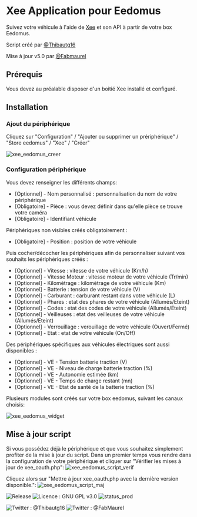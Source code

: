 # Xee Application pour Eedomus
Suivez votre véhicule à l'aide de [Xee](http://www.xee.com/) et son API à partir de votre box Eedomus.

Script créé par [@Thibautg16](https://twitter.com/Thibautg16/)

Mise à jour v5.0 par [@Fabmaurel](https://twitter.com/fabmaurel/)

## Prérequis 
Vous devez au préalable disposer d'un boitié Xee installé et configuré.

## Installation
### Ajout du périphérique 
Cliquez sur "Configuration" / "Ajouter ou supprimer un prériphérique" / "Store eedomus" / "Xee" / "Créer"

![xee_eedomus_creer](https://user-images.githubusercontent.com/4451322/34133139-6a700086-e453-11e7-8ab4-9df79aebdba4.png)

### Configuration périphérique
Vous devez renseigner les différents champs:

* [Optionnel] - Nom personnalisé : personnalisation du nom de votre périphérique
* [Obligatoire] - Pièce : vous devez définir dans qu'elle pièce se trouve votre caméra
* [Obligatoire] - Identifiant véhicule


Périphériques non visibles créés obligatoirement :

* [Obligatoire] - Position : position de votre véhicule 

Puis cocher/décocher les périphériques afin de personnaliser suivant vos souhaits les périphériques créés : 

* [Optionnel] - Vitesse : vitesse de votre véhicule (Km/h)
* [Optionnel] - Vitesse Moteur : vitesse moteur de votre véhicule (Tr/min)
* [Optionnel] - Kilomètrage : kilomètrage de votre véhicule (Km)
* [Optionnel] - Batterie : tension de votre véhicule (V)
* [Optionnel] - Carburant : carburant restant dans votre véhicule (L)
* [Optionnel] - Phares : etat des phares de votre véhicule (Allumés/Eteint)
* [Optionnel] - Codes : etat des codes de votre véhicule (Allumés/Eteint)
* [Optionnel] - Veilleuses : etat des veilleuses de votre véhicule (Allumés/Eteint)
* [Optionnel] - Verrouillage : verouillage de votre véhicule (Ouvert/Fermé)
* [Optionnel] - Etat : etat de votre véhicule (On/Off)

Des périphériques spécifiques aux véhicules électriques sont aussi disponibles :

* [Optionnel] - VE - Tension batterie traction (V)
* [Optionnel] - VE - Niveau de charge batterie traction (%)
* [Optionnel] - VE - Autonomie estimée (km)
* [Optionnel] - VE - Temps de charge restant (mn)
* [Optionnel] - VE - Etat de santé de la batterie traction (%)


Plusieurs modules sont créés sur votre box eedomus, suivant les canaux choisis:

![xee_eedomus_widget](https://user-images.githubusercontent.com/4451322/34132405-f3e8f100-e44f-11e7-998c-49bb461ea43b.png)


## Mise à jour script
Si vous possédez déjà le périphérique et que vous souhaitez simplement profiter de la mise à jour du script.
Dans un premier temps vous rendre dans la configuration de votre périphérique et cliquer sur "Vérifier les mises à jour de xee_oauth.php":
![xee_eedomus_script_verif](https://user-images.githubusercontent.com/4451322/34959888-bda63d2e-fa38-11e7-93ca-5022effda527.png)

Cliquez alors sur "Mettre à jour xee_oauth.php avec la dernière version disponible.":
![xee_eedomus_script_maj](https://user-images.githubusercontent.com/4451322/34960084-af7cbb3c-fa39-11e7-8ff1-b31f13cb525d.png)


![Release](https://img.shields.io/github/release/Thibautg16/XeeAppEedomus.svg?style=for-the-badge)
![Licence : GNU GPL v3.0](https://img.shields.io/github/license/Thibautg16/XeeAppEedomus.svg?style=for-the-badge)
![status_prod](https://img.shields.io/badge/Status-Prod-green.svg?style=for-the-badge)

![Twitter : @Thibautg16](https://img.shields.io/badge/twitter-@Thibautg16-blue.svg?style=for-the-badge)
![Twitter : @FabMaurel](https://img.shields.io/badge/twitter-@Fabmaurel-blue.svg?style=for-the-badge)